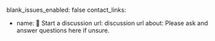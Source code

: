 blank_issues_enabled: false
contact_links:
  - name: 💬 Start a discussion
    url: discussion url
    about: Please ask and answer questions here if unsure.
